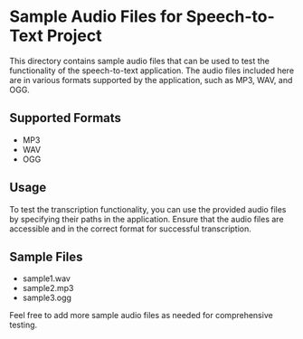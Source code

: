 # Sample Audio Files for Speech-to-Text Project

This directory contains sample audio files that can be used to test the functionality of the speech-to-text application. The audio files included here are in various formats supported by the application, such as MP3, WAV, and OGG.

## Supported Formats

- MP3
- WAV
- OGG

## Usage

To test the transcription functionality, you can use the provided audio files by specifying their paths in the application. Ensure that the audio files are accessible and in the correct format for successful transcription.

## Sample Files

- sample1.wav
- sample2.mp3
- sample3.ogg

Feel free to add more sample audio files as needed for comprehensive testing.